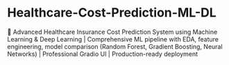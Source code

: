 # Healthcare-Cost-Prediction-ML-DL
🏥 Advanced Healthcare Insurance Cost Prediction System using Machine Learning &amp; Deep Learning | Comprehensive ML pipeline with EDA, feature engineering, model comparison (Random Forest, Gradient Boosting, Neural Networks) | Professional Gradio UI | Production-ready deployment
